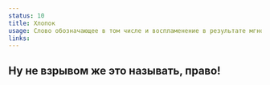 ```yaml
---
status: 10
title: Хлопок
usage: Слово обозначающее в том числе и воспламенение в результате мгновенного разложения вещества с выделением значительной энергии в сравнительно небольшом объёме ◆ Взрыв газа предотвратили, но опасность осталась.
links: 
---
```


##  Ну не взрывом же это называть, право!